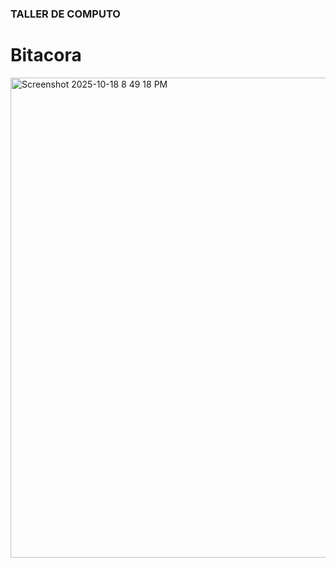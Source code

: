 ### TALLER DE COMPUTO
# Bitacora 
	
<img width="1366" height="768" alt="Screenshot 2025-10-18 8 49 18 PM" src="https://github.com/user-attachments/assets/078039a3-b1ed-4415-9d81-807928280a78" />
